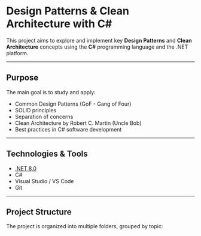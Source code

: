 # Design Patterns & Clean Architecture with C#

This project aims to explore and implement key **Design Patterns** and **Clean Architecture** concepts using the **C#** programming language and the .NET platform.

---

## Purpose

The main goal is to study and apply:

- Common Design Patterns (GoF - Gang of Four)
- SOLID principles
- Separation of concerns
- Clean Architecture by Robert C. Martin (Uncle Bob)
- Best practices in C# software development

---

## Technologies & Tools

- [.NET 8.0](https://dotnet.microsoft.com/)
- C#
- Visual Studio / VS Code
- Git

---

## Project Structure

The project is organized into multiple folders, grouped by topic:

